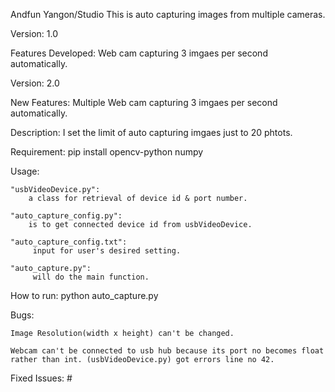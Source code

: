 Andfun Yangon/Studio
This is auto capturing images from multiple cameras.

Version: 1.0

Features Developed: 
    Web cam capturing 3 imgaes per second automatically.


Version: 2.0

New Features: 
    Multiple Web cam capturing 3 imgaes per second automatically.

Description:
    I set the limit of auto capturing imgaes just to 20 phtots.

Requirement:
    pip install opencv-python numpy

Usage:

    "usbVideoDevice.py":
        a class for retrieval of device id & port number.

    "auto_capture_config.py":
        is to get connected device id from usbVideoDevice.

    "auto_capture_config.txt":
         input for user's desired setting.

    "auto_capture.py":
         will do the main function.

How to run:
    python auto_capture.py

Bugs:

    Image Resolution(width x height) can't be changed.

    Webcam can't be connected to usb hub because its port no becomes float rather than int. (usbVideoDevice.py) got errors line no 42.

Fixed Issues:   #